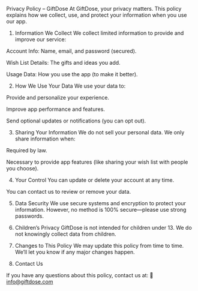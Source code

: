 Privacy Policy – GiftDose
At GiftDose, your privacy matters. This policy explains how we collect, use, and protect your information when you use our app.

1. Information We Collect
We collect limited information to provide and improve our service:

Account Info: Name, email, and password (secured).

Wish List Details: The gifts and ideas you add.

Usage Data: How you use the app (to make it better).

2. How We Use Your Data
We use your data to:

Provide and personalize your experience.

Improve app performance and features.

Send optional updates or notifications (you can opt out).

3. Sharing Your Information
We do not sell your personal data.
We only share information when:

Required by law.

Necessary to provide app features (like sharing your wish list with people you choose).

4. Your Control
You can update or delete your account at any time.

You can contact us to review or remove your data.

5. Data Security
We use secure systems and encryption to protect your information.
However, no method is 100% secure—please use strong passwords.

6. Children’s Privacy
GiftDose is not intended for children under 13.
We do not knowingly collect data from children.

7. Changes to This Policy
We may update this policy from time to time.
We’ll let you know if any major changes happen.

8. Contact Us


If you have any questions about this policy, contact us at:
📧 info@giftdose.com
